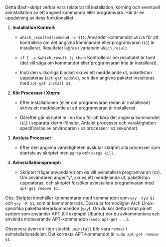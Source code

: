Detta Bash-skript verkar vara relaterat till installation, körning och eventuell avinstallation av ett angivet kommando eller programvara. Här är en uppdelning av dess funktionalitet:

1. **Installation Kontroll:**
   - `which_result=$(command -v $1)`: Använder kommandot `which` för att kontrollera om det angivna kommandot eller programvaran (`$1`) är installerat. Resultatet lagras i variabeln `which_result`.

   - `if [ -z $which_result ]; then`: Kontrollerar om resultatet är tomt (det vill säga om kommandot eller programvaran inte är installerat).

   - Inuti den villkorliga blocket skrivs ett meddelande ut, paketlistan uppdateras (`apt-get update`), och den angivna paketet installeras med `apt-get install $1`.

2. **Kör Processer i Xterm:**
   - Efter installationen (eller om programvaran redan är installerad) skrivs ett meddelande ut att programvaran är installerad.

   - Därefter går skriptet in i en loop för att köra det angivna kommandot (`$1`) i separata xterm-fönster. Antalet processer och varaktigheten specificeras av användaren ( `$2` processer i `$3` sekunder).

3. **Avsluta Processer:**
   - Efter den angivna varaktigheten avslutar skriptet alla processer som startats av skriptet med `pgrep` och `xargs kill`.

4. **Avinstallationsprompt:**
   - Skriptet frågar användaren om de vill avinstallera programvaran (`$1`). Om användaren anger 'y', skrivs ett meddelande ut, paketlistan uppdateras, och skriptet försöker avinstallera programvaran med `apt-get remove $1`.

Obs: Skriptet innehåller kommentarer med kommandon som `yay -Syu $1` och `yay -R $1`, som är kommenterade. Dessa är förmodligen Arch Linux-specifika pakethanterarkommandon (`yay`). Om du kör detta skript på ett system som använder APT (till exempel Ubuntu) bör du avkommentera och använda motsvarande APT-kommandon (`sudo apt-get ...`).

Observera även en liten stavfel: `uninstall` bör vara `remove` i avinstallationsdelen. Det korrekta APT-kommandot är `sudo apt-get remove $1`.